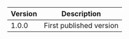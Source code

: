 | Version | Description             |
|---------|-------------------------|
| 1.0.0   | First published version |